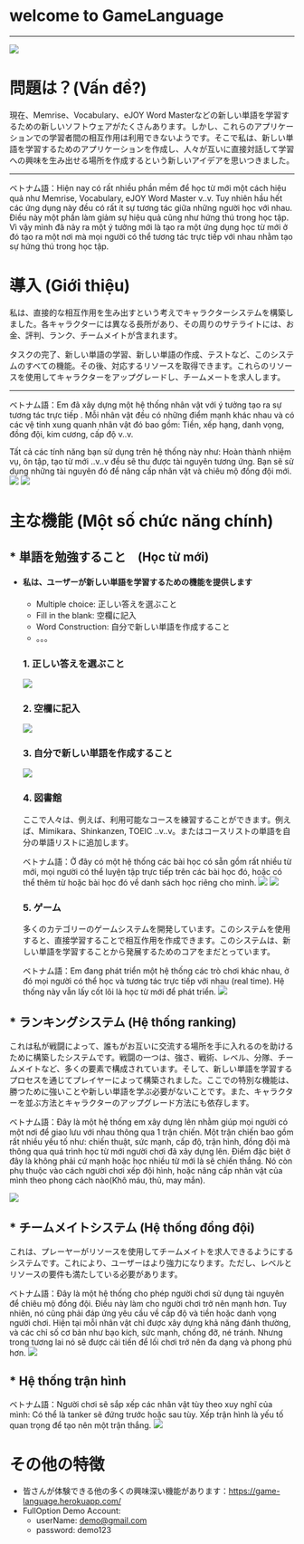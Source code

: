 # welcome to GameLanguage

-----

![](https://images.viblo.asia/76dec56f-f656-4632-aa50-d1f4171c4220.png)

# 問題は？(Vấn đề?)
   現在、Memrise、Vocabulary、eJOY Word Masterなどの新しい単語を学習するための新しいソフトウェアがたくさんあります。しかし、これらのアプリケーションでの学習者間の相互作用は利用できないようです。そこで私は、新しい単語を学習するためのアプリケーションを作成し、人々が互いに直接対話して学習への興味を生み出せる場所を作成するという新しいアイデアを思いつきました。
   

-----
ベトナム語：Hiện nay có rất nhiều phần mềm để học từ mới một cách hiệu quả như Memrise, Vocabulary, eJOY Word Master v..v. Tuy nhiên hầu hết các ứng dụng này đều có rất ít sự tương tác giữa những người học với nhau. Điều này một phần làm giảm sự hiệu quả cũng như hứng thú trong học tập. Vì vậy mình đã nảy ra một ý tưởng mới là tạo ra một ứng dụng học từ mới ở đó tạo ra một nơi mà mọi người có thể tương tác trực tiếp với nhau nhằm tạo sự hứng thú trong học tập.

#    導入 (Giới thiệu)

私は、直接的な相互作用を生み出すという考えでキャラクターシステムを構築しました。各キャラクターには異なる長所があり、その周りのサテライトには、お金、評判、ランク、チームメイトが含まれます。

タスクの完了、新しい単語の学習、新しい単語の作成、テストなど、このシステムのすべての機能。その後、対応するリソースを取得できます。これらのリソースを使用してキャラクターをアップグレードし、チームメートを求人します。

-----

ベトナム語：Em đã xây dựng một hệ thống nhân vật với ý tưởng tạo ra sự tương tác trực tiếp . Mỗi nhân vật đều có những điểm mạnh khác nhau và có các vệ tinh xung quanh nhân vật đó bao gồm: Tiền, xếp hạng, danh vọng, đồng đội, kim cương, cấp độ v..v.

Tất cả các tính năng bạn sử dụng trên hệ thống này như: Hoàn thành nhiệm vụ, ôn tập, tạo từ mới ..v..v đều sẽ thu được tài nguyên tương ứng. Bạn sẽ sử dụng những tài nguyên đó để nâng cấp nhân vật và chiêu mộ đồng đội mới.
![](https://images.viblo.asia/c5810295-bb78-4fb4-bf59-922fed13a9f6.png)
![](https://images.viblo.asia/94c8a101-a6ea-41f5-83a2-5e691ee11e0a.png)

# 主な機能 (Một số chức năng chính)
## *  単語を勉強すること　(Học từ mới)

* ####     私は、ユーザーが新しい単語を学習するための機能を提供します
    * Multiple choice: 正しい答えを選ぶこと
    * Fill in the blank: 空欄に記入
    * Word Construction: 自分で新しい単語を作成すること
    * 。。。
    ###  1. 正しい答えを選ぶこと
    ![](https://images.viblo.asia/e1366255-ebbd-4098-bc13-96d689abe148.png)
    ###  2.  空欄に記入
    ![](https://images.viblo.asia/7ae2f46f-0f72-4a45-9cfe-dad3bcefc044.png)
    ###  3.  自分で新しい単語を作成すること
    ![](https://images.viblo.asia/1d4c187b-3435-4fce-a637-bcef2192d68d.png)
    ###  4. 図書館
    ここで人々は、例えば、利用可能なコースを練習することができます。例えば、Mimikara、Shinkanzen, TOEIC ..v..v。またはコースリストの単語を自分の単語リストに追加します。
 
     ベトナム語：Ở đây có một hệ thống các bài học có sẵn gồm rất nhiều từ mới, mọi người có thể luyện tập trực tiếp trên các bài học đó, hoặc có thể thêm từ hoặc bài học đó về danh sách học riêng cho mình.
    ![](https://images.viblo.asia/7767017a-69b6-48e5-9803-549d6a73aeb0.png)
    ![](https://images.viblo.asia/a773f64d-c991-4731-b051-f92fe5887614.png)
    ###  5. ゲーム
    多くのカテゴリーのゲームシステムを開発しています。このシステムを使用すると、直接学習することで相互作用を作成できます。このシステムは、新しい単語を学習することから発展するためのコアをまだとっています。
    
    ベトナム語：Em đang phát triển một hệ thống các trò chơi khác nhau, ở đó mọi người có thể học và tương tác trực tiếp với nhau (real time). Hệ thống này vẫn lấy cốt lõi là học từ mới để phát triển.
     ![](https://images.viblo.asia/373e583f-3d56-4e7b-98ca-d00cc90284fd.png)
 ## *  ランキングシステム (Hệ thống ranking)
 これは私が戦闘によって、誰もがお互いに交流する場所を手に入れるのを助けるために構築したシステムです。戦闘の一つは、強さ、戦術、レベル、分隊、チームメイトなど、多くの要素で構成されています。そして、新しい単語を学習するプロセスを通じてプレイヤーによって構築されました。ここでの特別な機能は、勝つために強いことや新しい単語を学ぶ必要がないことです。また、キャラクターを並ぶ方法とキャラクターのアップグレード方法にも依存します。
 
   ベトナム語：Đây là một hệ thống em xây dựng lên nhằm giúp mọi người có một nơi để giao lưu với nhau thông qua 1 trận chiến. Một trận chiến bao gồm rất nhiều yếu tố như: chiến thuật, sức mạnh, cấp độ, trận hình, đồng đội mà thông qua quá trình học từ mới người chơi đã xây dựng lên. Điểm đặc biệt ở đây là không phải cứ mạnh hoặc học nhiều từ mới là sẽ chiến thắng. Nó còn phụ thuộc vào cách người chơi xếp đội hình, hoặc nâng cấp nhân vật của mình theo phong cách nào(Khô máu, thủ, may mắn).
   
   ![](https://images.viblo.asia/8f1611b9-eaff-4a44-a54d-85c60a23f1bc.png)


## * チームメイトシステム (Hệ thống đồng đội)

これは、プレーヤーがリソースを使用してチームメイトを求人できるようにするシステムです。これにより、ユーザーはより強力になります。ただし、レベルとリソースの要件も満たしている必要があります。

ベトナム語：Đây là một hệ thống cho phép người chơi sử dụng tài nguyên để chiêu mộ đồng đội. Điều này làm cho người chơi trở nên mạnh hơn. Tuy nhiên, nó cũng phải đáp ứng yêu cầu về cấp độ và tiền hoặc danh vọng người chơi. Hiện tại mỗi nhân vật chỉ được xây dựng khả năng đánh thường, và các chỉ số cơ bản như bạo kích, sức mạnh, chống đỡ, né tránh. Nhưng trong tương lai nó sẽ được cải tiến để lối chơi trở nên đa dạng và phong phú hơn.
![](https://images.viblo.asia/9126b184-7833-42b9-9da0-91808dbbf0c7.png)

## * Hệ thống trận hình

ベトナム語：Người chơi sẽ sắp xếp các nhân vật tùy theo xuy nghĩ của mình: Có thể là tanker sẽ đứng trước hoặc sau tùy. Xếp trận hình là yếu tố quan trọng để tạo nên một trận thắng.
![](https://images.viblo.asia/750217d3-62de-430a-8764-50ca356eb16b.png)

# その他の特徴
* 皆さんが体験できる他の多くの興味深い機能があります：https://game-language.herokuapp.com/
* FullOption Demo Account: 
    * userName: demo@gmail.com
    * password: demo123






